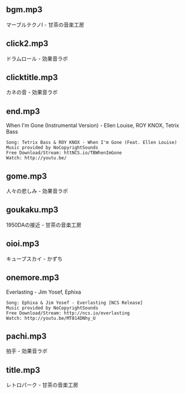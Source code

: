## bgm.mp3
マーブルテクノⅠ - 甘茶の音楽工房

## click2.mp3
ドラムロール - 効果音ラボ

## clicktitle.mp3
カネの音 - 効果音ラボ

## end.mp3
When I'm Gone (Instrumental Version) - Ellen Louise, ROY KNOX, Tetrix Bass
```
Song: Tetrix Bass & ROY KNOX - When I'm Gone (Feat. Ellen Louise)
Music provided by NoCopyrightSounds
Free Download/Stream: httNCS.io/TBWhenImGone
Watch: http://youtu.be/
```

## gome.mp3
人々の悲しみ - 効果音ラボ

## goukaku.mp3
1950DAの接近 - 甘茶の音楽工房

## oioi.mp3
キューブスカイ - かずち

## onemore.mp3
Everlasting - Jim Yosef, Ephixa
```
Song: Ephixa & Jim Yosef - Everlasting [NCS Release]
Music provided by NoCopyrightSounds
Free Download/Stream: http://ncs.io/everlasting
Watch: http://youtu.be/MT814DNhy_U
```

## pachi.mp3
拍手 - 効果音ラボ

## title.mp3
レトロパーク - 甘茶の音楽工房
